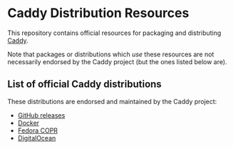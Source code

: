 Caddy Distribution Resources
============================

This repository contains official resources for packaging and distributing [Caddy](https://github.com/caddyserver/caddy).

Note that packages or distributions which _use_ these resources are not necessarily endorsed by the Caddy project (but the ones listed below are).

## List of official Caddy distributions

These distributions are endorsed and maintained by the Caddy project:

- [GitHub releases](https://github.com/caddyserver/caddy/releases)
- [Docker](https://hub.docker.com/_/caddy)
- [Fedora COPR](https://copr.fedorainfracloud.org/coprs/g/caddy/caddy/)
- [DigitalOcean](https://marketplace.digitalocean.com/apps/caddy)
